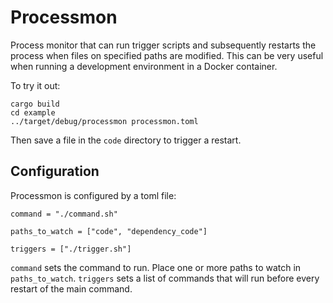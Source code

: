 # Processmon

Process monitor that can run trigger scripts and subsequently
restarts the process when files on specified paths are modified.
This can be very useful when running a development environment in
a Docker container.

To try it out:

```
cargo build
cd example
../target/debug/processmon processmon.toml
```

Then save a file in the `code` directory to trigger a restart.

## Configuration

Processmon is configured by a toml file:

```
command = "./command.sh"

paths_to_watch = ["code", "dependency_code"]

triggers = ["./trigger.sh"]
```

`command` sets the command to run. Place one or more paths to watch
in `paths_to_watch`. `triggers` sets a list of commands that will run
before every restart of the main command.
